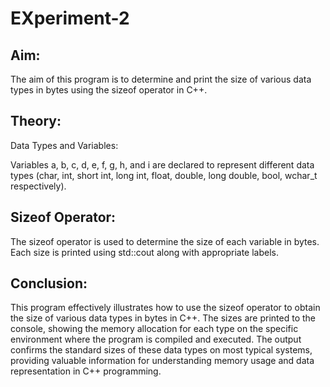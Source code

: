 # EXperiment-2
## Aim:
The aim of this program is to determine and print the size of various data types in bytes using the sizeof operator in C++.

## Theory:
Data Types and Variables:

Variables a, b, c, d, e, f, g, h, and i are declared to represent different data types (char, int, short int, long int, float, double, long double, bool, wchar_t respectively).

## Sizeof Operator:

The sizeof operator is used to determine the size of each variable in bytes. Each size is printed using std::cout along with appropriate labels.

## Conclusion:
This program effectively illustrates how to use the sizeof operator to obtain the size of various data types in bytes in C++. The sizes are printed to the console, showing the memory allocation for each type on the specific environment where the program is compiled and executed. The output confirms the standard sizes of these data types on most typical systems, providing valuable information for understanding memory usage and data representation in C++ programming.
